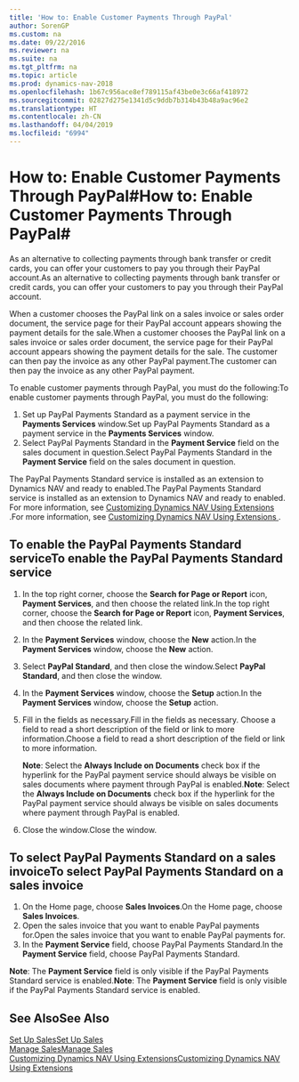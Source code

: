 ```yaml
---
title: 'How to: Enable Customer Payments Through PayPal'
author: SorenGP
ms.custom: na
ms.date: 09/22/2016
ms.reviewer: na
ms.suite: na
ms.tgt_pltfrm: na
ms.topic: article
ms.prod: dynamics-nav-2018
ms.openlocfilehash: 1b67c956ace8ef789115af43be0e3c66af418972
ms.sourcegitcommit: 02827d275e1341d5c9ddb7b314b43b48a9ac96e2
ms.translationtype: HT
ms.contentlocale: zh-CN
ms.lasthandoff: 04/04/2019
ms.locfileid: "6994"
---
```

# <a name="how-to-enable-customer-payments-through-paypal"></a><span data-ttu-id="edb6d-102">How to: Enable Customer Payments Through PayPal#</span><span class="sxs-lookup"><span data-stu-id="edb6d-102">How to: Enable Customer Payments Through PayPal#</span></span>
<span data-ttu-id="edb6d-103">As an alternative to collecting payments through bank transfer or credit cards, you can offer your customers to pay you through their PayPal account.</span><span class="sxs-lookup"><span data-stu-id="edb6d-103">As an alternative to collecting payments through bank transfer or credit cards, you can offer your customers to pay you through their PayPal account.</span></span>

<span data-ttu-id="edb6d-104">When a customer chooses the PayPal link on a sales invoice or sales order document, the service page for their PayPal account appears showing the payment details for the sale.</span><span class="sxs-lookup"><span data-stu-id="edb6d-104">When a customer chooses the PayPal link on a sales invoice or sales order document, the service page for their PayPal account appears showing the payment details for the sale.</span></span> <span data-ttu-id="edb6d-105">The customer can then pay the invoice as any other PayPal payment.</span><span class="sxs-lookup"><span data-stu-id="edb6d-105">The customer can then pay the invoice as any other PayPal payment.</span></span>

<span data-ttu-id="edb6d-106">To enable customer payments through PayPal, you must do the following:</span><span class="sxs-lookup"><span data-stu-id="edb6d-106">To enable customer payments through PayPal, you must do the following:</span></span>

1. <span data-ttu-id="edb6d-107">Set up PayPal Payments Standard as a payment service in the **Payments Services** window.</span><span class="sxs-lookup"><span data-stu-id="edb6d-107">Set up PayPal Payments Standard as a payment service in the **Payments Services** window.</span></span>
2. <span data-ttu-id="edb6d-108">Select PayPal Payments Standard in the **Payment Service** field on the sales document in question.</span><span class="sxs-lookup"><span data-stu-id="edb6d-108">Select PayPal Payments Standard in the **Payment Service** field on the sales document in question.</span></span>

<span data-ttu-id="edb6d-109">The PayPal Payments Standard service is installed as an extension to Dynamics NAV and ready to enabled.</span><span class="sxs-lookup"><span data-stu-id="edb6d-109">The PayPal Payments Standard service is installed as an extension to Dynamics NAV and ready to enabled.</span></span> <span data-ttu-id="edb6d-110">For more information, see [Customizing Dynamics NAV Using Extensions ](ui-extensions.md).</span><span class="sxs-lookup"><span data-stu-id="edb6d-110">For more information, see [Customizing Dynamics NAV Using Extensions ](ui-extensions.md).</span></span>

## <a name="to-enable-the-paypal-payments-standard-service"></a><span data-ttu-id="edb6d-111">To enable the PayPal Payments Standard service</span><span class="sxs-lookup"><span data-stu-id="edb6d-111">To enable the PayPal Payments Standard service</span></span>
1. <span data-ttu-id="edb6d-112">In the top right corner, choose the **Search for Page or Report** icon, **Payment Services**, and then choose the related link.</span><span class="sxs-lookup"><span data-stu-id="edb6d-112">In the top right corner, choose the **Search for Page or Report** icon, **Payment Services**, and then choose the related link.</span></span>  
2. <span data-ttu-id="edb6d-113">In the **Payment Services** window, choose the **New** action.</span><span class="sxs-lookup"><span data-stu-id="edb6d-113">In the **Payment Services** window, choose the **New** action.</span></span>
3. <span data-ttu-id="edb6d-114">Select **PayPal Standard**, and then close the window.</span><span class="sxs-lookup"><span data-stu-id="edb6d-114">Select **PayPal Standard**, and then close the window.</span></span>
4. <span data-ttu-id="edb6d-115">In the **Payment Services** window, choose the **Setup** action.</span><span class="sxs-lookup"><span data-stu-id="edb6d-115">In the **Payment Services** window, choose the **Setup** action.</span></span>
5. <span data-ttu-id="edb6d-116">Fill in the fields as necessary.</span><span class="sxs-lookup"><span data-stu-id="edb6d-116">Fill in the fields as necessary.</span></span> <span data-ttu-id="edb6d-117">Choose a field to read a short description of the field or link to more information.</span><span class="sxs-lookup"><span data-stu-id="edb6d-117">Choose a field to read a short description of the field or link to more information.</span></span>

    <span data-ttu-id="edb6d-118">**Note**: Select the **Always Include on Documents** check box if the hyperlink for the PayPal payment service should always be visible on sales documents where payment through PayPal is enabled.</span><span class="sxs-lookup"><span data-stu-id="edb6d-118">**Note**: Select the **Always Include on Documents** check box if the hyperlink for the PayPal payment service should always be visible on sales documents where payment through PayPal is enabled.</span></span>

6. <span data-ttu-id="edb6d-119">Close the window.</span><span class="sxs-lookup"><span data-stu-id="edb6d-119">Close the window.</span></span>

## <a name="to-select-paypal-payments-standard-on-a-sales-invoice"></a><span data-ttu-id="edb6d-120">To select PayPal Payments Standard on a sales invoice</span><span class="sxs-lookup"><span data-stu-id="edb6d-120">To select PayPal Payments Standard on a sales invoice</span></span>
1. <span data-ttu-id="edb6d-121">On the Home page, choose **Sales Invoices**.</span><span class="sxs-lookup"><span data-stu-id="edb6d-121">On the Home page, choose **Sales Invoices**.</span></span>
2. <span data-ttu-id="edb6d-122">Open the sales invoice that you want to enable PayPal payments for.</span><span class="sxs-lookup"><span data-stu-id="edb6d-122">Open the sales invoice that you want to enable PayPal payments for.</span></span>
3. <span data-ttu-id="edb6d-123">In the **Payment Service** field, choose PayPal Payments Standard.</span><span class="sxs-lookup"><span data-stu-id="edb6d-123">In the **Payment Service** field, choose PayPal Payments Standard.</span></span>

<span data-ttu-id="edb6d-124">**Note**: The **Payment Service** field is only visible if the PayPal Payments Standard service is enabled.</span><span class="sxs-lookup"><span data-stu-id="edb6d-124">**Note**: The **Payment Service** field is only visible if the PayPal Payments Standard service is enabled.</span></span>   

## <a name="see-also"></a><span data-ttu-id="edb6d-125">See Also</span><span class="sxs-lookup"><span data-stu-id="edb6d-125">See Also</span></span>  
[<span data-ttu-id="edb6d-126">Set Up Sales</span><span class="sxs-lookup"><span data-stu-id="edb6d-126">Set Up Sales</span></span>](sales-setup-sales.md)  
[<span data-ttu-id="edb6d-127">Manage Sales</span><span class="sxs-lookup"><span data-stu-id="edb6d-127">Manage Sales</span></span>](sales-manage-sales.md)  
[<span data-ttu-id="edb6d-128">Customizing Dynamics NAV Using Extensions</span><span class="sxs-lookup"><span data-stu-id="edb6d-128">Customizing Dynamics NAV Using Extensions</span></span>](ui-extensions.md)

